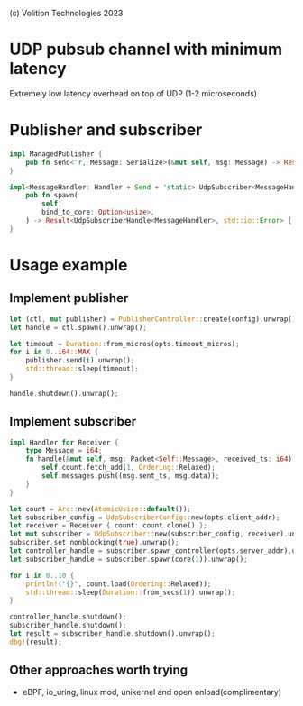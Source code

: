 (c) Volition Technologies 2023

# UDP pubsub channel with minimum latency

Extremely low latency overhead on top of UDP (1-2 microseconds)

# Publisher and subscriber


```rust
impl ManagedPublisher {
    pub fn send<'r, Message: Serialize>(&mut self, msg: Message) -> Result<(), std::io::Error> { .. }
}
```

```rust
impl<MessageHandler: Handler + Send + 'static> UdpSubscriber<MessageHandler> {
    pub fn spawn(
        self,
        bind_to_core: Option<usize>,
    ) -> Result<UdpSubscriberHandle<MessageHandler>, std::io::Error> { ... }
}
```

# Usage example

## Implement publisher

```rust
let (ctl, mut publisher) = PublisherController::create(config).unwrap();
let handle = ctl.spawn().unwrap();

let timeout = Duration::from_micros(opts.timeout_micros);
for i in 0..i64::MAX {
    publisher.send(i).unwrap();
    std::thread::sleep(timeout);
}

handle.shutdown().unwrap();
```

## Implement subscriber

```rust
impl Handler for Receiver {
    type Message = i64;
    fn handle(&mut self, msg: Packet<Self::Message>, received_ts: i64) {
        self.count.fetch_add(1, Ordering::Relaxed);
        self.messages.push((msg.sent_ts, msg.data));
    }
}

let count = Arc::new(AtomicUsize::default());
let subscriber_config = UdpSubscriberConfig::new(opts.client_addr);
let receiver = Receiver { count: count.clone() };
let mut subscriber = UdpSubscriber::new(subscriber_config, receiver).unwrap();
subscriber.set_nonblocking(true).unwrap();
let controller_handle = subscriber.spawn_controller(opts.server_addr).unwrap();
let subscriber_handle = subscriber.spawn(core(1)).unwrap();

for i in 0..10 {
    println!("{}", count.load(Ordering::Relaxed));
    std::thread::sleep(Duration::from_secs(1)).unwrap();
}

controller_handle.shutdown();
subscriber_handle.shutdown();
let result = subscriber_handle.shutdown().unwrap();
dbg!(result);
```

## Other approaches worth trying

- eBPF, io_uring, linux mod, unikernel and open onload(complimentary)

